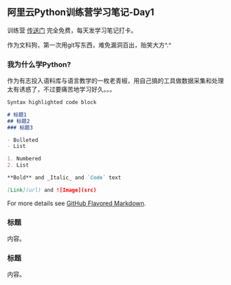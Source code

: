 ## 阿里云Python训练营学习笔记-Day1

训练营 [传送门](https://tianchi.aliyun.com/s/77b6f6a4bb79399b5fa536e511f8fcf5) 完全免费，每天发学习笔记打卡。

作为文科狗，第一次用git写东西，难免漏洞百出，贻笑大方^.^

### 我为什么学Python?

作为有志投入语料库与语言教学的一枚老青椒，用自己搞的工具做数据采集和处理太有诱惑了，不过要痛苦地学习好久。。。

```markdown
Syntax highlighted code block

# 标题1
## 标题2
### 标题3

- Bulleted
- List

1. Numbered
2. List

**Bold** and _Italic_ and `Code` text

[Link](url) and ![Image](src)
```

For more details see [GitHub Flavored Markdown](https://guides.github.com/features/mastering-markdown/).

### 标题

内容。

### 标题

内容。
